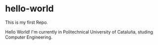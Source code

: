 # hello-world
This is my first Repo. 

Hello World! I'm currently in Politechnical University of Cataluña, studing Computer Engineering.
